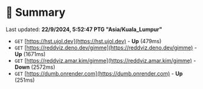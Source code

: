 # 📖 Summary
Last updated: **22/9/2024, 5:52:47 PTG "Asia/Kuala_Lumpur"**

- `GET` [https://hst.ujol.dev](https://hst.ujol.dev) - **Up** (479ms)
- `GET` [https://reddviz.deno.dev/gimme](https://reddviz.deno.dev/gimme) - **Up** (1671ms)
- `GET` [https://reddviz.amar.kim/gimme](https://reddviz.amar.kim/gimme) - **Down** (2572ms)
- `GET` [https://dumb.onrender.com](https://dumb.onrender.com) - **Up** (251ms)
